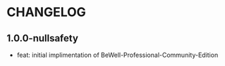 # CHANGELOG

## 1.0.0-nullsafety

- feat: initial implimentation of BeWell-Professional-Community-Edition

